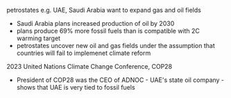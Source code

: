 petrostates e.g. UAE, Saudi Arabia want to expand gas and oil fields
- Saudi Arabia plans increased production of oil by 2030 
- plans produce 69% more fossil fuels than is compatible with 2C warming target
- petrostates uncover new oil and gas fields under the assumption that countries will fail to implemenet climate reform

2023 United Nations Climate Change Conference, COP28
- President of COP28 was the CEO of ADNOC - UAE's state oil company - shows that UAE is very tied to fossil fuels